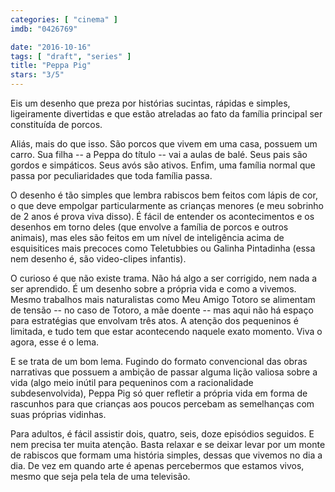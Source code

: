 ```yaml
---
categories: [ "cinema" ]
imdb: "0426769"

date: "2016-10-16"
tags: [ "draft", "series" ]
title: "Peppa Pig"
stars: "3/5"
---
```

Eis um desenho que preza por histórias sucintas, rápidas e simples, ligeiramente divertidas e que estão atreladas ao fato da família principal ser constituída de porcos.

Aliás, mais do que isso. São porcos que vivem em uma casa, possuem um carro. Sua filha -- a Peppa do título -- vai a aulas de balé. Seus pais são gordos e simpáticos. Seus avós são ativos. Enfim, uma família normal que passa por peculiaridades que toda família passa.

O desenho é tão simples que lembra rabiscos bem feitos com lápis de cor, o que deve empolgar particularmente as crianças menores (e meu sobrinho de 2 anos é prova viva disso). É fácil de entender os acontecimentos e os desenhos em torno deles (que envolve a família de porcos e outros animais), mas eles são feitos em um nível de inteligência acima de esquisitices mais precoces como Teletubbies ou Galinha Pintadinha (essa nem desenho é, são video-clipes infantis).

O curioso é que não existe trama. Não há algo a ser corrigido, nem nada a ser aprendido. É um desenho sobre a  própria vida e como a vivemos. Mesmo trabalhos mais naturalistas como Meu Amigo Totoro se alimentam de tensão -- no caso de Totoro, a mãe doente -- mas aqui não há espaço para estratégias que envolvam três atos. A atenção dos pequeninos é limitada, e tudo tem que estar acontecendo naquele exato momento. Viva o agora, esse é o lema.

E se trata de um bom lema. Fugindo do formato convencional das obras narrativas que possuem a ambição de passar alguma lição valiosa sobre a vida (algo meio inútil para pequeninos com a racionalidade subdesenvolvida), Peppa Pig só quer refletir a própria vida em forma de rascunhos para que crianças aos poucos percebam as semelhanças com suas próprias vidinhas.

Para adultos, é fácil assistir dois, quatro, seis, doze episódios seguidos. E nem precisa ter muita atenção. Basta relaxar e se deixar levar por um monte de rabiscos que formam uma história simples, dessas que vivemos no dia a dia. De vez em quando arte é apenas percebermos que estamos vivos, mesmo que seja pela tela de uma televisão.
